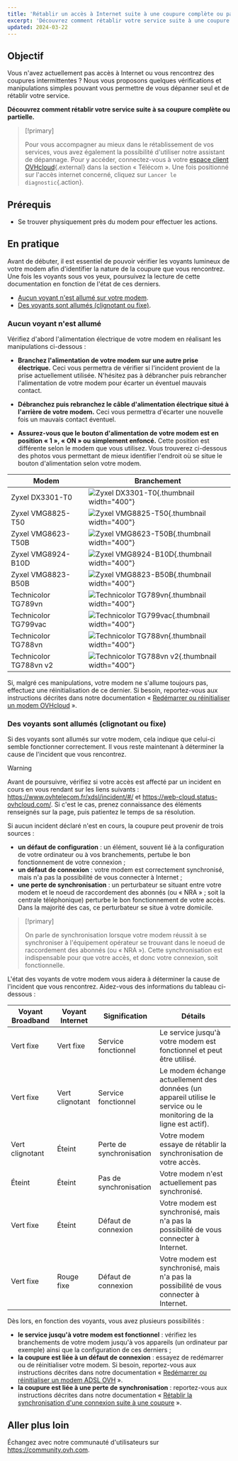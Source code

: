 ```yaml
---
title: 'Rétablir un accès à Internet suite à une coupure complète ou partielle'
excerpt: 'Découvrez comment rétablir votre service suite à une coupure complète ou partielle'
updated: 2024-03-22
---
```


## Objectif

Vous n'avez actuellement pas accès à Internet ou vous rencontrez des coupures intermittentes ? Nous vous proposons quelques vérifications et manipulations simples pouvant vous permettre de vous dépanner seul et de rétablir votre service.

**Découvrez comment rétablir votre service suite à sa coupure complète ou partielle.**

> [!primary]
>
> Pour vous accompagner au mieux dans le rétablissement de vos services, vous avez également la possibilité d'utiliser notre assistant de dépannage. Pour y accéder, connectez-vous à votre [espace client OVHcloud](/links/manager){.external} dans la section « Télécom ». Une fois positionné sur l'accès internet concerné, cliquez sur `Lancer le diagnostic`{.action}. 
>

## Prérequis

- Se trouver physiquement près du modem pour effectuer les actions.

## En pratique

Avant de débuter, il est essentiel de pouvoir vérifier les voyants lumineux de votre modem afin d'identifier la nature de la coupure que vous rencontrez. Une fois les voyants sous vos yeux, poursuivez la lecture de cette documentation en fonction de l'état de ces derniers.

- [Aucun voyant n'est allumé sur votre modem](#aucun-voyant).
- [Des voyants sont allumés (clignotant ou fixe)](#voyants-allumes).

### Aucun voyant n'est allumé <a name="aucun-voyant"></a>

Vérifiez d'abord l'alimentation électrique de votre modem en réalisant les manipulations ci-dessous :

- **Branchez l'alimentation de votre modem sur une autre prise électrique.** Ceci vous permettra de vérifier si l'incident provient de la prise actuellement utilisée. N'hésitez pas à débrancher puis rebrancher l'alimentation de votre modem pour écarter un éventuel mauvais contact.

- **Débranchez puis rebranchez le câble d'alimentation électrique situé à l'arrière de votre modem.** Ceci vous permettra d'écarter une nouvelle fois un mauvais contact éventuel.

- **Assurez-vous que le bouton d'alimentation de votre modem est en position « 1 », « ON » ou simplement enfoncé.** Cette position est différente selon le modem que vous utilisez. Vous trouverez ci-dessous des photos vous permettant de mieux identifier l'endroit où se situe le bouton d'alimentation selon votre modem.

|Modem|Branchement|
|---|---|
|Zyxel DX3301-T0|![Zyxel DX3301-T0](images/zyxel-dx3301-t0.png){.thumbnail width="400"}|
|Zyxel VMG8825-T50|![Zyxel VMG8825-T50](images/zyxel-vmg8825-t50.png){.thumbnail width="400"}|
|Zyxel VMG8623-T50B|![Zyxel VMG8623-T50B](images/zyxel-vmg8623-t50b.png){.thumbnail width="400"}|
|Zyxel VMG8924-B10D|![Zyxel VMG8924-B10D](images/zyxelb10d_power.jpg){.thumbnail width="400"}|
|Zyxel VMG8823-B50B|![Zyxel VMG8823-B50B](images/zyxelb50b_power.jpg){.thumbnail width="400"}|
|Technicolor TG789vn|![Technicolor TG789vn](images/TG789_power.png){.thumbnail width="400"}|
|Technicolor TG799vac|![Technicolor TG799vac](images/TG799_power.jpg){.thumbnail width="400"}|
|Technicolor TG788vn|![Technicolor TG788vn](images/TG788v1_power.png){.thumbnail width="400"}|
|Technicolor TG788vn v2|![Technicolor TG788vn v2](images/TG788v2_power.png){.thumbnail width="400"}|

Si, malgré ces manipulations, votre modem ne s'allume toujours pas, effectuez une réinitialisation de ce dernier. Si besoin, reportez-vous aux instructions décrites dans notre documentation « [Redémarrer ou réinitialiser un modem OVHcloud](/pages/web_cloud/internet/internet_access/restart_reboot_modem) ».

### Des voyants sont allumés (clignotant ou fixe) <a name="voyants-allumes"></a>

Si des voyants sont allumés sur votre modem, cela indique que celui-ci semble fonctionner correctement. Il vous reste maintenant à déterminer la cause de l'incident que vous rencontrez.

> [!warning]
>
> Avant de poursuivre, vérifiez si votre accès est affecté par un incident en cours en vous rendant sur les liens suivants : <https://www.ovhtelecom.fr/xdsl/incident/#/> et <https://web-cloud.status-ovhcloud.com/>. Si c'est le cas, prenez connaissance des éléments renseignés sur la page, puis patientez le temps de sa résolution.
>

Si aucun incident déclaré n'est en cours, la coupure peut provenir de trois sources :

- **un défaut de configuration** : un élément, souvent lié à la configuration de votre ordinateur ou à vos branchements, pertube le bon fonctionnement de votre connexion ;
- **un défaut de connexion** : votre modem est correctement synchronisé, mais n'a pas la possibilité de vous connecter à Internet ; 
- **une perte de synchronisation** : un perturbateur se situant entre votre modem et le noeud de raccordement des abonnés (ou « NRA » ; soit la centrale téléphonique) perturbe le bon fonctionnement de votre accès. Dans la majorité des cas, ce perturbateur se situe à votre domicile. 

> [!primary]
>
> On parle de synchronisation lorsque votre modem réussit à se synchroniser à l'équipement opérateur se trouvant dans le noeud de raccordement des abonnés (ou « NRA »). Cette synchronisation est indispensable pour que votre accès, et donc votre connexion, soit fonctionnelle.
>

L'état des voyants de votre modem vous aidera à déterminer la cause de l'incident que vous rencontrez. Aidez-vous des informations du tableau ci-dessous :

|Voyant Broadband|Voyant Internet|Signification|Détails|
|---|---|---|---|
|Vert fixe|Vert fixe|Service fonctionnel|Le service jusqu'à votre modem est fonctionnel et peut être utilisé.|
|Vert fixe|Vert clignotant|Service fonctionnel|Le modem échange actuellement des données (un appareil utilise le service ou le monitoring de la ligne est actif).|
|Vert clignotant|Éteint|Perte de synchronisation|Votre modem essaye de rétablir la synchronisation de votre accès.|
|Éteint|Éteint|Pas de synchronisation|Votre modem n'est actuellement pas synchronisé.|
|Vert fixe|Éteint|Défaut de connexion|Votre modem est synchronisé, mais n'a pas la possibilité de vous connecter à Internet.|
|Vert fixe|Rouge fixe|Défaut de connexion|Votre modem est synchronisé, mais n'a pas la possibilité de vous connecter à Internet.|

Dès lors, en fonction des voyants, vous avez plusieurs possibilités :

- **le service jusqu'à votre modem est fonctionnel** : vérifiez les branchements de votre modem jusqu'à vos appareils (un ordinateur par exemple) ainsi que la configuration de ces derniers ;
- **la coupure est liée à un défaut de connexion** : essayez de redémarrer ou de réinitialiser votre modem. Si besoin, reportez-vous aux instructions décrites dans notre documentation « [Redémarrer ou réinitialiser un modem ADSL OVH](/pages/web_cloud/internet/internet_access/restart_reboot_modem) ».
- **la coupure est liée à une perte de synchronisation** : reportez-vous aux instructions décrites dans notre documentation « [Rétablir la synchronisation d'une connexion suite à une coupure](/pages/web_cloud/internet/internet_access/reestablish-synchronization) ».

## Aller plus loin

Échangez avec notre communauté d'utilisateurs sur <https://community.ovh.com>.